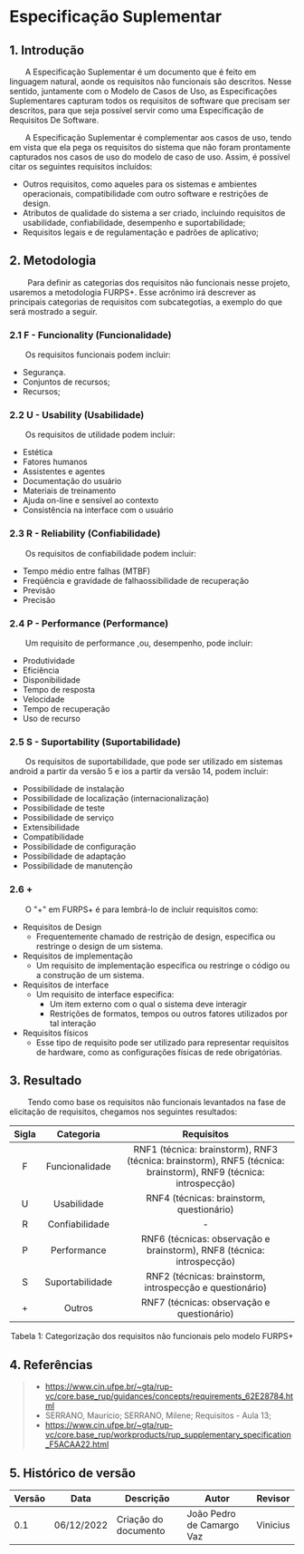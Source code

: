 # Especificação Suplementar

## 1. Introdução
&emsp;&emsp;A Especificação Suplementar é um documento que é feito em linguagem natural, aonde os requisitos não funcionais são descritos. Nesse sentido, juntamente com o Modelo de Casos de Uso, as Especificações Suplementares capturam todos os requisitos de software que precisam ser descritos, para que seja possível servir como uma Especificação de Requisitos De Software.

&emsp;&emsp;A Especificação Suplementar é complementar aos casos de uso, tendo em vista que ela pega os requisitos do sistema que não foram prontamente capturados nos casos de uso do modelo de caso de uso. Assim, é possível citar os seguintes requisitos incluídos:

- Outros requisitos, como aqueles para os sistemas e ambientes operacionais, compatibilidade com outro software e restrições de design.
- Atributos de qualidade do sistema a ser criado, incluindo requisitos de  usabilidade, confiabilidade, desempenho e suportabilidade;
- Requisitos legais e de regulamentação e padrões de aplicativo;

## 2. Metodologia
&emsp;&emsp; Para definir as categorias dos requisitos não funcionais nesse projeto, usaremos a metodologia FURPS+. Esse acrônimo irá descrever as principais categorias de requisitos com subcategotias, a exemplo do que será mostrado a seguir.

### 2.1 F - Funcionality (Funcionalidade)

&emsp;&emsp;Os requisitos funcionais podem incluir:

- Segurança.
- Conjuntos de recursos;
- Recursos;

### 2.2 U - Usability (Usabilidade)
&emsp;&emsp;Os requisitos de utilidade podem incluir:

- Estética
- Fatores humanos
- Assistentes e agentes
- Documentação do usuário
- Materiais de treinamento
- Ajuda on-line e sensível ao contexto
- Consistência na interface com o usuário

### 2.3 R - Reliability (Confiabilidade)
&emsp;&emsp;Os requisitos de confiabilidade podem incluir:

- Tempo médio entre falhas (MTBF)
- Freqüência e gravidade de falhaossibilidade de recuperação
- Previsão
- Precisão

### 2.4 P - Performance (Performance)
&emsp;&emsp;Um requisito de performance ,ou, desempenho, pode incluir:

- Produtividade
- Eficiência
- Disponibilidade
- Tempo de resposta
- Velocidade
- Tempo de recuperação
- Uso de recurso

### 2.5 S - Suportability (Suportabilidade)
&emsp;&emsp;Os requisitos de suportabilidade, que pode ser utilizado em sistemas android a partir da versão 5 e ios a partir da versão 14, podem incluir:

- Possibilidade de instalação
- Possibilidade de localização (internacionalização)
- Possibilidade de teste
- Possibilidade de serviço
- Extensibilidade
- Compatibilidade
- Possibilidade de configuração
- Possibilidade de adaptação
- Possibilidade de manutenção

### 2.6 +
&emsp;&emsp;O "+" em FURPS+ é para lembrá-lo de incluir requisitos como:

- Requisitos de Design
    - Frequentemente chamado de restrição de design, especifica ou restringe o design de um sistema. 
- Requisitos de implementação
    - Um requisito de implementação especifica ou restringe o código ou a construção de um sistema.
- Requisitos de interface
    - Um requisito de interface especifica: 
        - Um item externo com o qual o sistema deve interagir 
        - Restrições de formatos, tempos ou outros fatores utilizados por tal interação 
- Requisitos físicos
    - Esse tipo de requisito pode ser utilizado para representar requisitos de hardware, como as configurações físicas de rede obrigatórias.

## 3. Resultado
&emsp;&emsp; Tendo como base os requisitos não funcionais levantados na fase de elicitação de requisitos, chegamos nos seguintes resultados:

<center>

| Sigla | Categoria | Requisitos                                      |
|:------: | :------: | :--------------------------------------------------: |
| F | Funcionalidade   | RNF1 (técnica: brainstorm), RNF3 (técnica: brainstorm), RNF5 (técnica: brainstorm), RNF9 (técnica: introspecção)|
| U | Usabilidade | RNF4 (técnicas: brainstorm, questionário) 
| R | Confiabilidade | - |
| P | Performance | RNF6 (técnicas: observação e brainstorm), RNF8 (técnica: introspecção)|
| S | Suportabilidade | RNF2 (técnicas: brainstorm, introspecção e questionário) |
| + | Outros | RNF7 (técnicas: observação e questionário) |

<figcaption>Tabela 1: Categorização dos requisitos não funcionais pelo modelo FURPS+</figcaption>

</center>

## 4. Referências

> - https://www.cin.ufpe.br/~gta/rup-vc/core.base_rup/guidances/concepts/requirements_62E28784.html
> - SERRANO, Maurício; SERRANO, Milene; Requisitos - Aula 13;
> - https://www.cin.ufpe.br/~gta/rup-vc/core.base_rup/workproducts/rup_supplementary_specification_F5ACAA22.html

## 5. Histórico de versão

| Versão | Data       | Descrição                      | Autor        |Revisor        |
| ------ | ---------- | ------------------------------ | ------------ |------------ |
| 0.1    | 06/12/2022 | Criação do documento | João Pedro de Camargo Vaz | Vinicius  |
